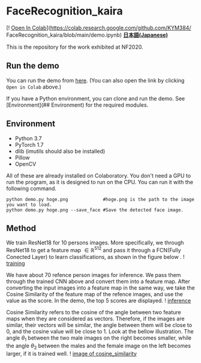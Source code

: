 # FaceRecognition_kaira
[! [Open In Colab](https://colab.research.google.com/assets/colab-badge.svg)](https://colab.research.google.com/github.com/KYM384/ FaceRecognition_kaira/blob/main/demo.ipynb)
**[日本語(Japanese)](README.md)**

This is the repository for the work exhibited at NF2020.


## Run the demo
You can run the demo from [here](https://colab.research.google.com/github.com/KYM384/FaceRecognition_kaira/blob/main/demo.ipynb). (You can also open the link by clicking `Open in Colab` above.)

If you have a Python environment, you can clone and run the demo.
See [Environment](## Environment) for the required modules.


## Environment
 - Python 3.7
 - PyTorch 1.7
 - dlib (imutils should also be installed)
 - Pillow
 - OpenCV

All of these are already installed on Colaboratory. You don't need a GPU to run the program, as it is designed to run on the CPU. You can run it with the following command.
```
python demo.py hoge.png             #hoge.png is the path to the image you want to load.
python demo.py hoge.png --save_face #Save the detected face image.
```


## Method
We train ResNet18 for 10 persons images. More specifically, we through ResNet18 to get a feature map $\in \mathbb{R}^{512}$ and pass it through a FCN(Fully Conected Layer) to learn classifications, as shown in the figure below .
! [training](images/training.png)

We have about 70 refence person images for inference. We pass them through the trained CNN above and convert them into a feature map. After converting the input images into a feature map in the same way, we take the Cosine Similarity of the feature map of the refence images, and use the value as the score. In the demo, the top 5 scores are displayed.
! [inference](images/inference.png)

Cosine Similarity refers to the cosine of the angle between two feature maps when they are considered as vectors. Therefore, if the images are similar, their vectors will be similar, the angle between them will be close to 0, and the cosine value will be close to 1. Look at the bellow illustration. The angle $\theta_1$ between the two male images on the right becomes smaller, while the angle $\theta_2$ between the males and the female image on the left becomes larger, if it is trained well.
! [image of cosine_similarity](images/cosine.png)